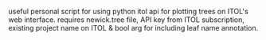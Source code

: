 useful personal script for using python itol api for plotting trees on ITOL's web interface. requires newick.tree file, API key from ITOL subscription, existing project name on ITOL & bool arg for including leaf name annotation.
